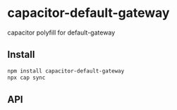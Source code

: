 # capacitor-default-gateway

capacitor polyfill for default-gateway

## Install

```bash
npm install capacitor-default-gateway
npx cap sync
```

## API

<docgen-index></docgen-index>

<docgen-api>
<!-- run docgen to generate docs from the source -->
<!-- More info: https://github.com/ionic-team/capacitor-docgen -->
</docgen-api>
